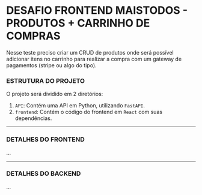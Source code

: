 # DESAFIO FRONTEND MAISTODOS - PRODUTOS + CARRINHO DE COMPRAS
Nesse teste preciso criar um CRUD de produtos onde será possível adicionar itens no carrinho para realizar a compra com um gateway de pagamentos (stripe ou algo do tipo).

### ESTRUTURA DO PROJETO
O projeto será dividido em 2 diretórios:
1. `API`: Contém uma API em Python, utilizando `FastAPI`.
2. `frontend`: Contém o código do frontend em `React` com suas dependências.

---

### DETALHES DO FRONTEND
...

---

### DETALHES DO BACKEND
...